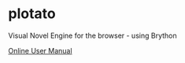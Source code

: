 # plotato
Visual Novel Engine for the browser - using Brython

[Online User Manual](https://shark-in-a-hat.github.io/plotato/)
